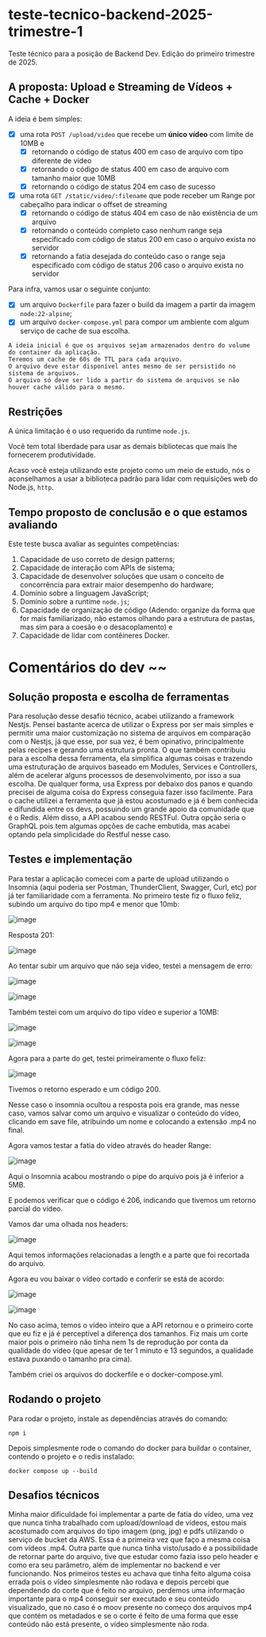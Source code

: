 # teste-tecnico-backend-2025-trimestre-1
Teste técnico para a posição de Backend Dev. Edição do primeiro trimestre de 2025.

## A proposta: Upload e Streaming de Vídeos + Cache + Docker

A ideia é bem simples:

- [x] uma rota `POST /upload/video` que recebe um **único vídeo** com limite de 10MB e
    - [x] retornando o código de status 400 em caso de arquivo com tipo diferente de vídeo
    - [x] retornando o código de status 400 em caso de arquivo com tamanho maior que 10MB
    - [x] retornando o código de status 204 em caso de sucesso
- [x] uma rota `GET /static/video/:filename` que pode receber um Range por cabeçalho para indicar o offset de streaming
    - [x] retornando o código de status 404 em caso de não existência de um arquivo
    - [x] retornando o conteúdo completo caso nenhum range seja especificado com código de status 200 em caso o arquivo exista no servidor
    - [x] retornando a fatia desejada do conteúdo caso o range seja especificado com código de status 206
    caso o arquivo exista no servidor

Para infra, vamos usar o seguinte conjunto:

- [x] um arquivo `Dockerfile` para fazer o build da imagem a partir da imagem `node:22-alpine`;
- [x] um arquivo `docker-compose.yml` para compor um ambiente com algum serviço de cache de sua escolha.

```plain
A ideia inicial é que os arquivos sejam armazenados dentro do volume do container da aplicação.
Teremos um cache de 60s de TTL para cada arquivo.
O arquivo deve estar disponível antes mesmo de ser persistido no sistema de arquivos.
O arquivo só deve ser lido a partir do sistema de arquivos se não houver cache válido para o mesmo.
```

## Restrições

A única limitação é o uso requerido da runtime `node.js`.

Você tem total liberdade para usar as demais bibliotecas que mais lhe fornecerem produtividade.

Acaso você esteja utilizando este projeto como um meio de estudo, nós o aconselhamos a usar a biblioteca padrão para lidar com requisições web do Node.js, `http`.

## Tempo proposto de conclusão e o que estamos avaliando

Este teste busca avaliar as seguintes competências:

1. Capacidade de uso correto de design patterns;
2. Capacidade de interação com APIs de sistema;
3. Capacidade de desenvolver soluções que usam o conceito de concorrência para extrair maior desempenho do hardware;
4. Domínio sobre a linguagem JavaScript;
5. Domínio sobre a runtime `node.js`;
6. Capacidade de organização de código (Adendo: organize da forma que for mais familiarizado, não estamos olhando para a estrutura de pastas, mas sim para a coesão e o desacoplamento) e
7. Capacidade de lidar com contêineres Docker.

# Comentários do dev ~~

## Solução proposta e escolha de ferramentas

Para resolução desse desafio técnico, acabei utilizando a framework Nestjs. Pensei bastante acerca de utilizar o Express por ser mais simples e permitir uma maior customização no sistema de arquivos em comparação com o Nestjs, já que esse, por sua vez, é bem opinativo, principalmente pelas recipes e gerando uma estrutura pronta. O que também contribuiu para a escolha dessa ferramenta, ela simplifica algumas coisas e trazendo uma estruturação de arquivos baseado em Modules, Services e Controllers, além de acelerar alguns processos de desenvolvimento, por isso a sua escolha. De qualquer forma, usa Express por debaixo dos panos e quando precisei de alguma coisa do Express conseguia fazer isso facilmente.
Para o cache utilizei a ferramenta que já estou acostumado e já é bem conhecida e difundida entre os devs, possuindo um grande apoio da comunidade que é o Redis.
Além disso, a API acabou sendo RESTFul. Outra opção seria o GraphQL pois tem algumas opções de cache embutida, mas acabei optando pela simplicidade do Restful nesse caso.

## Testes e implementação
Para testar a aplicação comecei com a parte de upload utilizando o Insomnia (aqui poderia ser Postman, ThunderClient, Swagger, Curl, etc) por já ter familiaridade com a ferramenta. No primeiro teste fiz o fluxo feliz, subindo um arquivo do tipo mp4 e menor que 10mb:

![image](https://github.com/user-attachments/assets/4ad570d8-0d73-4d48-8b0e-6cc06a017fde)

Resposta 201:

![image](https://github.com/user-attachments/assets/7d4a5d2f-22d5-40c1-ba02-2d0ffc9899cb)

Ao tentar subir um arquivo que não seja vídeo, testei a mensagem de erro:

![image](https://github.com/user-attachments/assets/c36481f2-2c52-4513-a430-cd96d35e860f)

![image](https://github.com/user-attachments/assets/65032e11-b9cb-4b19-a819-00cf964b32aa)

Também testei com um arquivo do tipo vídeo e superior a 10MB:

![image](https://github.com/user-attachments/assets/e2a23d2d-a051-4118-bcd3-865a4f385db1)

![image](https://github.com/user-attachments/assets/d51781a1-abfa-482a-a906-f789fc25242c)

Agora para a parte do get, testei primeiramente o fluxo feliz:

![image](https://github.com/user-attachments/assets/b307e430-3391-4a8c-8df6-4934a71f88b5)

Tivemos o retorno esperado e um código 200.

Nesse caso o insomnia ocultou a resposta pois era grande, mas nesse caso, vamos salvar como um arquivo e visualizar o conteúdo do vídeo, clicando em save file, atribuindo um nome e colocando a extensão .mp4 no final.

Agora vamos testar a fatia do vídeo através do header Range:

![image](https://github.com/user-attachments/assets/a768b67e-3a32-4a86-9818-68c8e8a88b93)

Aqui o Insomnia acabou mostrando o pipe do arquivo pois já é inferior a 5MB.

E podemos verificar que o código é 206, indicando que tivemos um retorno parcial do vídeo.

Vamos dar uma olhada nos headers:

![image](https://github.com/user-attachments/assets/2c0a7b7f-31c6-4d84-a014-b8f7f91f3bd1)

Aqui temos informações relacionadas a length e a parte que foi recortada do arquivo.

Agora eu vou baixar o vídeo cortado e conferir se está de acordo:

![image](https://github.com/user-attachments/assets/af57a671-87be-412c-a657-5a69620b17b6)

![image](https://github.com/user-attachments/assets/08436547-aa40-4d26-9b9f-f8c0a6b2b763)

No caso acima, temos o vídeo inteiro que a API retornou e o primeiro corte que eu fiz e já é perceptível a diferença dos tamanhos. Fiz mais um corte maior pois o primeiro não tinha nem 1s de reprodução por conta da qualidade do vídeo (que apesar de ter 1 minuto e 13 segundos, a qualidade estava puxando o tamanho pra cima).

Também criei os arquivos do dockerfile e o docker-compose.yml.

## Rodando o projeto

Para rodar o projeto, instale as dependências através do comando:

```
npm i
```

Depois simplesmente rode o comando do docker para buildar o container, contendo o projeto e o redis instalado:

```
docker compose up --build
```

## Desafios técnicos
Minha maior dificuldade foi implementar a parte de fatia do vídeo, uma vez que nunca tinha trabalhado com upload/download de vídeos, estou mais acostumado com arquivos do tipo imagem (png, jpg) e pdfs utilizando o serviço de bucket da AWS. Essa é a primeira vez que faço a mesma coisa com vídeos .mp4. Outra parte que nunca tinha visto/usado é a possibilidade de retornar parte do arquivo, tive que estudar como fazia isso pelo header e como era seu parâmetro, além de implementar no backend e ver funcionando.
Nos primeiros testes eu achava que tinha feito alguma coisa errada pois o vídeo simplesmente não rodava e depois percebi que dependendo do corte que é feito no arquivo, perdemos uma informação importante para o mp4 conseguir ser executado e seu conteúdo visualizado, que no caso é o moov presente no começo dos arquivos mp4 que contém os metadados e se o corte é feito de uma forma que esse conteúdo não está presente, o vídeo simplesmente não roda.

